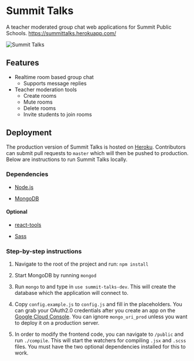 # Summit Talks
A teacher moderated group chat web applications for Summit Public Schools.
https://summittalks.herokuapp.com/

![Summit Talks](http://image-store.slidesharecdn.com/33abe51f-973b-4546-82fb-81ed7fc43a80-large.png)

## Features

* Realtime room based group chat
    * Supports message replies
* Teacher moderation tools
    * Create rooms
    * Mute rooms
    * Delete rooms
    * Invite students to join rooms

## Deployment

The production version of Summit Talks is hosted on [Heroku](http://herokuapp.com/). Contributors can submit pull requests to `master` which will then be pushed to production. Below are instructions to run Summit Talks locally. 

### Dependencies

* [Node.js](https://nodejs.org/)

* [MongoDB](http://docs.mongodb.org/manual/installation/)

#### Optional

* [react-tools](https://www.npmjs.com/package/react-tools)

* [Sass](http://sass-lang.com/)

### Step-by-step instructions

1. Navigate to the root of the project and run: `npm install`

2. Start MongoDB by running `mongod`

3. Run `mongo` to and type in `use summit-talks-dev`. This will create the database which the application will connect to.

4. Copy `config.example.js` to `config.js` and fill in the placeholders. You can grab your OAuth2.0 credentials after you create an app on the [Google Cloud Console](https://console.developers.google.com/project). You can ignore `mongo_uri_prod` unless you want to deploy it on a production server.

5. In order to modify the frontend code, you can navigate to `/public` and run `./compile`. This will start the watchers for compiling `.jsx` and `.scss` files. You must have the two optional dependencies installed for this to work.
